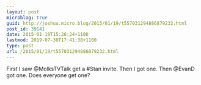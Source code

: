 ```yaml
---
layout: post
microblog: true
guid: http://joshua.micro.blog/2015/01/19/t557031294886879232.html
post_id: 39141
date: 2015-01-19T15:26:24+1100
lastmod: 2019-07-30T17:41:38+1100
type: post
url: /2015/01/19/t557031294886879232.html
---
```

First I saw @MolksTVTalk get a #Stan invite. Then I got one. Then @EvanD got one. Does everyone get one?
